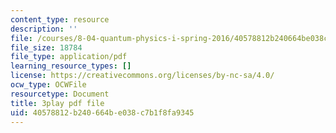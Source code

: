 ```yaml
---
content_type: resource
description: ''
file: /courses/8-04-quantum-physics-i-spring-2016/40578812b240664be038c7b1f8fa9345_x_ngaeI00qU.pdf
file_size: 18784
file_type: application/pdf
learning_resource_types: []
license: https://creativecommons.org/licenses/by-nc-sa/4.0/
ocw_type: OCWFile
resourcetype: Document
title: 3play pdf file
uid: 40578812-b240-664b-e038-c7b1f8fa9345
---
```

